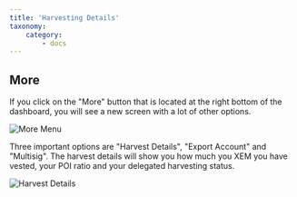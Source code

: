 ```yaml
---
title: 'Harvesting Details'
taxonomy:
    category:
        - docs
---
```


## More
If you click on the "More" button that is located at the right bottom of the dashboard, you will see a new screen with a lot of other options.

![More Menu](https://blog.nem.io/content/images/2016/11/photo_2016-11-05_10-17-32--Copy-.jpg)

Three important options are "Harvest Details", "Export Account" and "Multisig". The harvest details will show you how much you XEM you have vested, your POI ratio and your delegated harvesting status. 

![Harvest Details](https://blog.nem.io/content/images/2016/11/photo_2016-11-05_11-26-06--Copy-.jpg)